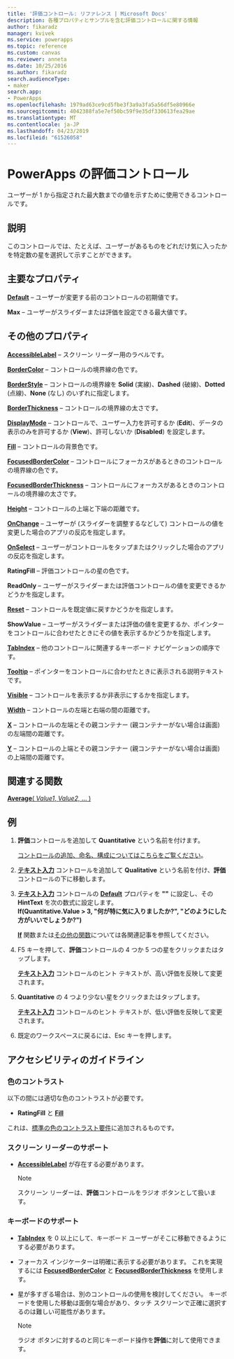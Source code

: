 ```yaml
---
title: '評価コントロール: リファレンス | Microsoft Docs'
description: 各種プロパティとサンプルを含む評価コントロールに関する情報
author: fikaradz
manager: kvivek
ms.service: powerapps
ms.topic: reference
ms.custom: canvas
ms.reviewer: anneta
ms.date: 10/25/2016
ms.author: fikaradz
search.audienceType:
- maker
search.app:
- PowerApps
ms.openlocfilehash: 1979ad63ce9cd5fbe3f3a9a3fa5a56df5e80966e
ms.sourcegitcommit: 4042388fa5e7ef50bc59f9e35df330613fea29ae
ms.translationtype: MT
ms.contentlocale: ja-JP
ms.lasthandoff: 04/23/2019
ms.locfileid: "61526058"
---
```

# <a name="rating-control-in-powerapps"></a>PowerApps の評価コントロール
ユーザーが 1 から指定された最大数までの値を示すために使用できるコントロールです。

## <a name="description"></a>説明
このコントロールでは、たとえば、ユーザーがあるものをどれだけ気に入ったかを特定数の星を選択して示すことができます。

## <a name="key-properties"></a>主要なプロパティ
**[Default](properties-core.md)** – ユーザーが変更する前のコントロールの初期値です。

**Max** – ユーザーがスライダーまたは評価を設定できる最大値です。

## <a name="additional-properties"></a>その他のプロパティ
**[AccessibleLabel](properties-accessibility.md)** – スクリーン リーダー用のラベルです。

**[BorderColor](properties-color-border.md)** – コントロールの境界線の色です。

**[BorderStyle](properties-color-border.md)** – コントロールの境界線を **Solid** (実線)、**Dashed** (破線)、**Dotted** (点線)、**None** (なし) のいずれに指定します。

**[BorderThickness](properties-color-border.md)** – コントロールの境界線の太さです。

**[DisplayMode](properties-core.md)** – コントロールで、ユーザー入力を許可するか (**Edit**)、データの表示のみを許可するか (**View**)、許可しないか (**Disabled**) を設定します。

**[Fill](properties-color-border.md)** – コントロールの背景色です。

**[FocusedBorderColor](properties-color-border.md)** – コントロールにフォーカスがあるときのコントロールの境界線の色です。

**[FocusedBorderThickness](properties-color-border.md)** – コントロールにフォーカスがあるときのコントロールの境界線の太さです。

**[Height](properties-size-location.md)** – コントロールの上端と下端の距離です。

**[OnChange](properties-core.md)** – ユーザーが (スライダーを調整するなどして) コントロールの値を変更した場合のアプリの反応を指定します。

**[OnSelect](properties-core.md)** – ユーザーがコントロールをタップまたはクリックした場合のアプリの反応を指定します。

**RatingFill** – 評価コントロールの星の色です。

**ReadOnly** – ユーザーがスライダーまたは評価コントロールの値を変更できるかどうかを指定します。

**[Reset](properties-core.md)** – コントロールを既定値に戻すかどうかを指定します。

**ShowValue** – ユーザーがスライダーまたは評価の値を変更するか、ポインターをコントロールに合わせたときにその値を表示するかどうかを指定します。

**[TabIndex](properties-accessibility.md)** – 他のコントロールに関連するキーボード ナビゲーションの順序です。

**[Tooltip](properties-core.md)** – ポインターをコントロールに合わせたときに表示される説明テキストです。

**[Visible](properties-core.md)** – コントロールを表示するか非表示にするかを指定します。

**[Width](properties-size-location.md)** – コントロールの左端と右端の間の距離です。

**[X](properties-size-location.md)** – コントロールの左端とその親コンテナー (親コンテナーがない場合は画面) の左端間の距離です。

**[Y](properties-size-location.md)** – コントロールの上端とその親コンテナー (親コンテナーがない場合は画面) の上端間の距離です。

## <a name="related-functions"></a>関連する関数
[**Average**( *Value1*, *Value2,* ... )](../functions/function-aggregates.md)

## <a name="example"></a>例
1. **評価**コントロールを追加して **Quantitative** という名前を付けます。
   
    [コントロールの追加、命名、構成についてはこちらをご覧ください](../add-configure-controls.md)。
2. **[テキスト入力](control-text-input.md)** コントロールを追加して **Qualitative** という名前を付け、**評価**コントロールの下に移動します。
3. **[テキスト入力](control-text-input.md)** コントロールの **[Default](properties-core.md)** プロパティを **""** に設定し、その **HintText** を次の数式に設定します。
   <br>**If(Quantitative.Value > 3, "何が特に気に入りましたか?", "どのようにした方がいいでしょうか?")**
   
    **[If](../functions/function-if.md)** 関数または[その他の関数](../formula-reference.md)については各関連記事を参照してください。
4. F5 キーを押して、**評価**コントロールの 4 つか 5 つの星をクリックまたはタップします。
   
    **[テキスト入力](control-text-input.md)** コントロールのヒント テキストが、高い評価を反映して変更されます。
5. **Quantitative** の 4 つより少ない星をクリックまたはタップします。
   
    **[テキスト入力](control-text-input.md)** コントロールのヒント テキストが、低い評価を反映して変更されます。
6. 既定のワークスペースに戻るには、Esc キーを押します。


## <a name="accessibility-guidelines"></a>アクセシビリティのガイドライン
### <a name="color-contrast"></a>色のコントラスト
以下の間には適切な色のコントラストが必要です。
* **RatingFill** と **[Fill](properties-color-border.md)**

これは、[標準の色のコントラスト要件](../accessible-apps-color.md)に追加されるものです。

### <a name="screen-reader-support"></a>スクリーン リーダーのサポート
* **[AccessibleLabel](properties-accessibility.md)** が存在する必要があります。

    > [!NOTE]
  > スクリーン リーダーは、**評価**コントロールをラジオ ボタンとして扱います。

### <a name="keyboard-support"></a>キーボードのサポート
* **[TabIndex](properties-accessibility.md)** を 0 以上にして、キーボード ユーザーがそこに移動できるようにする必要があります。
* フォーカス インジケーターは明確に表示する必要があります。 これを実現するには **[FocusedBorderColor](properties-color-border.md)** と **[FocusedBorderThickness](properties-color-border.md)** を使用します。
* 星が多すぎる場合は、別のコントロールの使用を検討してください。 キーボードを使用した移動は面倒な場合があり、タッチ スクリーンで正確に選択するのは難しい可能性があります。

    > [!NOTE]
  > ラジオ ボタンに対するのと同じキーボード操作を**評価**に対して使用できます。

